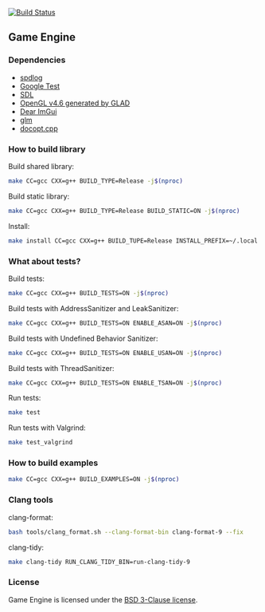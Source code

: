 [![Build Status](https://travis-ci.com/hogletgames/game-engine.svg?branch=master)](https://travis-ci.com/hogletgames/game-engine)

## Game Engine

### Dependencies
- [spdlog](https://github.com/gabime/spdlog)
- [Google Test](https://github.com/google/googletest)
- [SDL](https://www.libsdl.org/)
- [OpenGL v4.6 generated by GLAD](https://glad.dav1d.de/)
- [Dear ImGui](https://github.com/ocornut/imgui)
- [glm](https://github.com/g-truc/glm)
- [docopt.cpp](https://github.com/docopt/docopt.cpp)

### How to build library
Build shared library:
```bash
make CC=gcc CXX=g++ BUILD_TYPE=Release -j$(nproc)
```

Build static library:
```bash
make CC=gcc CXX=g++ BUILD_TYPE=Release BUILD_STATIC=ON -j$(nproc)
```

Install:
```bash
make install CC=gcc CXX=g++ BUILD_TUPE=Release INSTALL_PREFIX=~/.local -j$(nproc)
```

### What about tests?
Build tests:
```bash
make CC=gcc CXX=g++ BUILD_TESTS=ON -j$(nproc)
```

Build tests with AddressSanitizer and LeakSanitizer:
```bash
make CC=gcc CXX=g++ BUILD_TESTS=ON ENABLE_ASAN=ON -j$(nproc)
```

Build tests with Undefined Behavior Sanitizer:
```bash
make CC=gcc CXX=g++ BUILD_TESTS=ON ENABLE_USAN=ON -j$(nproc)
```

Build tests with ThreadSanitizer:
```bash
make CC=gcc CXX=g++ BUILD_TESTS=ON ENABLE_TSAN=ON -j$(nproc)
```

Run tests:
```bash
make test
```

Run tests with Valgrind:
```bash
make test_valgrind
```

### How to build examples
```bash
make CC=gcc CXX=g++ BUILD_EXAMPLES=ON -j$(nproc)
```

### Clang tools
clang-format:
```bash
bash tools/clang_format.sh --clang-format-bin clang-format-9 --fix
```

clang-tidy:
``` bash
make clang-tidy RUN_CLANG_TIDY_BIN=run-clang-tidy-9
```

### License
Game Engine is licensed under the [BSD 3-Clause license](LICENSE).
